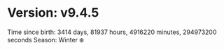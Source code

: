 # Version: v9.4.5
Time since birth: 3414 days, 81937 hours, 4916220 minutes, 294973200 seconds
Season: Winter ❄️

